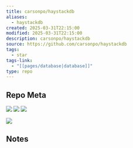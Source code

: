 ```yaml
---
title: carsonpo/haystackdb
aliases:
  - haystackdb
created: 2025-03-31T22:15:00
modified: 2025-03-31T22:15:00
description: carsonpo/haystackdb
source: https://github.com/carsonpo/haystackdb
tags:
  - star
tags-link:
  - "[[pages/database|database]]"
type: repo
---
```

## Repo Meta

![](https://img.shields.io/github/stars/carsonpo/haystackdb?style=for-the-badge&label=stars) ![](https://img.shields.io/github/repo-size/carsonpo/haystackdb?style=for-the-badge&label=size) ![](https://img.shields.io/github/created-at/carsonpo/haystackdb?style=for-the-badge&label=since)

[![](https://github-readme-stats.vercel.app/api/pin/?username=carsonpo&repo=haystackdb&bg_color=00000000)](https://github.com/carsonpo/haystackdb)

## Notes


